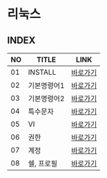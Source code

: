 # 리눅스
INDEX
---
|NO|TITLE|LINK|
|-|-|-|
|01|INSTALL|[바로가기](./01)|
|02|기본명령어1|[바로가기](./02)|
|03|기본명령어2|[바로가기](./03)|
|04|특수문자|[바로가기](./04)|
|05|VI|[바로가기](./05)|
|06|권한|[바로가기](./06)|
|07|계정|[바로가기](./07)|
|08|쉘, 프로필|[바로가기](./08)|
